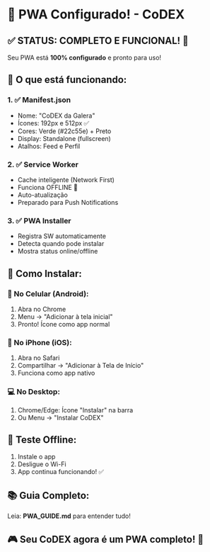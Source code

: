 # 📱 PWA Configurado! - CoDEX

## ✅ STATUS: COMPLETO E FUNCIONAL! 🎉

Seu PWA está **100% configurado** e pronto para uso!

## 🎯 O que está funcionando:

### 1. ✅ Manifest.json
- Nome: "CoDEX da Galera"
- Ícones: 192px e 512px ✅
- Cores: Verde (#22c55e) + Preto
- Display: Standalone (fullscreen)
- Atalhos: Feed e Perfil

### 2. ✅ Service Worker
- Cache inteligente (Network First)
- Funciona OFFLINE 📡
- Auto-atualização
- Preparado para Push Notifications

### 3. ✅ PWA Installer
- Registra SW automaticamente
- Detecta quando pode instalar
- Mostra status online/offline

## 🚀 Como Instalar:

### 📱 No Celular (Android):
1. Abra no Chrome
2. Menu → "Adicionar à tela inicial"
3. Pronto! Ícone como app normal

### 📱 No iPhone (iOS):
1. Abra no Safari
2. Compartilhar → "Adicionar à Tela de Início"
3. Funciona como app nativo

### 💻 No Desktop:
1. Chrome/Edge: Ícone "Instalar" na barra
2. Ou Menu → "Instalar CoDEX"

## 🧪 Teste Offline:
1. Instale o app
2. Desligue o Wi-Fi
3. App continua funcionando! ✅

## 📚 Guia Completo:
Leia: **PWA_GUIDE.md** para entender tudo!

## 🎮 Seu CoDEX agora é um PWA completo! 🚀
